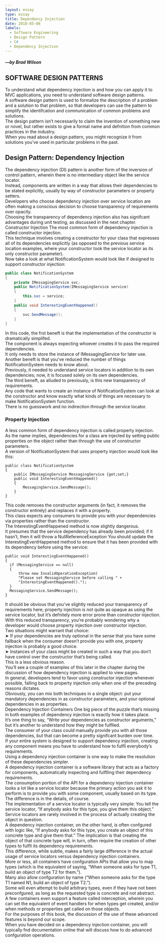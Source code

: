 ```yaml
---
layout: essay
type: essay
title: Dependency Injection
date: 2018-05-08
labels:
  - Software Engineering
  - Design Pattern
  - C#
  - Dependency Injection
---
```

##### —by Brad Wilson
## SOFTWARE DESIGN PATTERNS

To understand what dependency injection is and how you can apply it to MVC applications,
you need to understand software design patterns.<br/> A software design pattern is used to formalize the description of a problem and a solution to that problem, so that developers can use the
pattern to simplify the identifcation and communication of common problems and solutions.<br/>
The design pattern isn’t necessarily to claim the invention of something new or novel, but
rather exists to give a formal name and defnition from common practices in the industry.<br/>
When you read about a design pattern, you might recognize it from solutions you’ve used in
particular problems in the past.<br/>
## Design Pattern: Dependency Injection
The dependency injection (DI) pattern is another form of the inversion of control pattern, wherein
there is no intermediary object like the service locator.<br/> Instead, components are written in a way
that allows their dependencies to be stated explicitly, usually by way of constructor parameters or
property setters.<br/>
Developers who choose dependency injection over service location are often making a conscious
decision to choose transparency of requirements over opacity. <br/>Choosing the transparency of dependency injection also has signifcant advantages during unit testing, as discussed in the next chapter.<br/>
Constructor Injection
The most common form of dependency injection is called constructor injection.<br/> This technique
involves creating a constructor for your class that expresses all of its dependencies explicitly (as
opposed to the previous service location examples, where your constructor took the service locator
as its only constructor parameter).<br/>
Now take a look at what NotificationSystem would look like if designed to support constructor
injection:

```C#
public class NotificationSystem
{
    private IMessagingService svc;
    public NotificationSystem(IMessagingService service)
    {
        this.svc = service;
    }
    public void InterestingEventHappened()
    {
        svc.SendMessage();
    }
}
```
In this code, the frst beneft is that the implementation of the constructor is dramatically simplifed.<br/>
The component is always expecting whoever creates it to pass the required dependencies.<br/> It only
needs to store the instance of IMessagingService for later use.<br/>
Another beneft is that you’ve reduced the number of things NotificationSystem needs to know
about.<br/> Previously, it needed to understand service locators in addition to its own dependencies; now,
it is focused solely on its own dependencies.<br/>
The third beneft, as alluded to previously, is this new transparency of requirements.<br/> Any code that
wants to create an instance of NotificationSystem can look at the constructor and know exactly
what kinds of things are necessary to make NotificationSystem function.<br/> There is no guesswork
and no indirection through the service locator.<br/>
### Property Injection
A less common form of dependency injection is called property injection.<br/> As the name implies,
dependencies for a class are injected by setting public properties on the object rather than through
the use of constructor parameters.<br/>
A version of NotificationSystem that uses property injection would look like this:
```
public class NotificationSystem
{
    public IMessagingService MessagingService {get;set;}
    public void InterestingEventHappened()
    {
        MessagingService.SendMessage();
    }
}
```
This code removes the constructor arguments (in fact, it removes the constructor entirely) and
replaces it with a property.<br/> This class expects any consumers to provide you with your dependencies
via properties rather than the constructor.<br/>
The InterestingEventHappened method is now slightly dangerous.<br/> It presumes that the service
dependency has already been provided; if it hasn’t, then it will throw a NullReferenceException
You should update the InterestingEventHappened method to ensure that it has been provided
with its dependency before using the service:
```
public void InterestingEventHappened()
{
  if (MessagingService == null)
  {
      throw new InvalidOperationException(
      "Please set MessagingService before calling " +
      "InterestingEventHappened().");
  }
  MessagingService.SendMessage();
}
```
It should be obvious that you’ve slightly reduced your transparency of requirements here; property
injection is not quite as opaque as using the service locator, but it’s defnitely more error prone than
constructor injection.<br/>
With this reduced transparency, you’re probably wondering why a developer would choose property
injection over constructor injection.<br/> Two situations might warrant that choice:<br/>
➤ If your dependencies are truly optional in the sense that you have some fallback when the
consumer doesn’t provide you with one, property injection is probably a good choice.<br/>
➤ Instances of your class might be created in such a way that you don’t have control over the
constructor that’s being called.<br/> This is a less obvious reason.<br/> You’ll see a couple of examples
of this later in the chapter during the discussion of how dependency injection is applied to
view pages.<br/>
In general, developers tend to favor using constructor injection whenever possible, falling back to
property injection only when one of the preceding reasons dictates.<br/> Obviously, you can mix both
techniques in a single object: put your mandatory dependencies in as constructor parameters, and
your optional dependencies in as properties.<br/>
Dependency Injection Containers
One big piece of the puzzle that’s missing in both examples of dependency injection is exactly how
it takes place.<br/> It’s one thing to say, “Write your dependencies as constructor arguments,” but it’s
another to understand how they might be fulflled.<br/> The consumer of your class could manually
provide you with all those dependencies, but that can become a pretty signifcant burden over time.<br/>
If your entire system is designed to support dependency injection, creating any component means
you have to understand how to fulfll everybody’s requirements.<br/>
Using a dependency injection container is one way to make the resolution of these dependencies
simpler.<br/> A dependency injection container is a software library that acts as a factory for components, automatically inspecting and fulflling their dependency requirements.<br/> The consumption
portion of the API for a dependency injection container looks a lot like a service locator because
the primary action you ask it to perform is to provide you with some component, usually based
on its type.<br/>
The difference is in the details, of course.<br/> The implementation of a service locator is typically very
simple: You tell the service locator, “If anybody asks for this type, you give them this object.”
Service locators are rarely involved in the process of actually creating the object in question.<br/> A
dependency injection container, on the other hand, is often confgured with logic like, “If anybody
asks for this type, you create an object of this concrete type and give them that.” The implication is
that creating the object of that concrete type will, in turn, often require the creation of other types
to fulfll its dependency requirements.<br/> This difference, while subtle, makes a fairly large difference
in the actual usage of service locators versus dependency injection containers.<br/>
More or less, all containers have confguration APIs that allow you to map types (which is the
equivalent of saying, “When someone asks for type T1, build an object of type T2 for them.”).<br/> Many
also allow confguration by name (“When someone asks for the type T1 named N1, build an object
of type T2.”).<br/> Some will even attempt to build arbitrary types, even if they have not been preconfgured, as long as the requested type is concrete and not abstract. <br/>A few containers even support a
feature called interception, wherein you can set the equivalent of event handlers for when types get
created, and/or when methods or properties get called on those objects.<br/>
For the purposes of this book, the discussion of the use of these advanced features is beyond our
scope.<br/> When you have decided on a dependency injection container, you will typically fnd documentation online that will discuss how to do advanced confguration operations.<br/>

